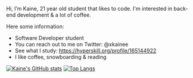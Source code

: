 Hi, I’m Kaine, 21 year old student that likes to code. 
I'm interested in back-end development & a lot of coffee. 

Here some information: 
- Software Developer student
- You can reach out to me on Twitter: @xkainee
- See what I study: https://hyperskill.org/profile/165144922
- I like coffee, snowboarding & reading
<!---
zkainee/zkainee is a ✨ special ✨ repository because its `README.md` (this file) appears on your GitHub profile.
You can click the Preview link to take a look at your changes.
--->
[![Kaine's GitHub stats](https://github-readme-stats.vercel.app/api?username=anuraghazra)](https://github.com/anuraghazra/github-readme-stats)
[![Top Langs](https://github-readme-stats.vercel.app/api/top-langs/?username=anuraghazra)](https://github.com/anuraghazra/github-readme-stats)

